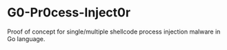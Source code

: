 # G0-Pr0cess-Inject0r
Proof of concept for single/multiple shellcode process injection malware in Go language.
